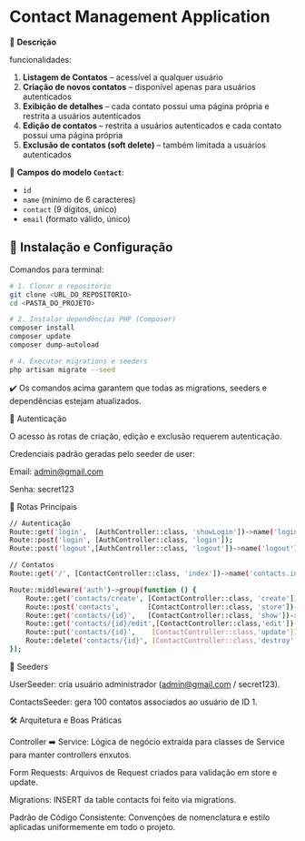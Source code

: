 # Contact Management Application

🎯 **Descrição**

funcionalidades:

1. **Listagem de Contatos** – acessível a qualquer usuário
2. **Criação de novos contatos** – disponível apenas para usuários autenticados
3. **Exibição de detalhes** – cada contato possui uma página própria e  restrita a usuários autenticados
4. **Edição de contatos** – restrita a usuários autenticados e cada contato possui uma página própria
5. **Exclusão de contatos (soft delete)** – também limitada a usuários autenticados

📌 **Campos do modelo `Contact`**:
- `id`
- `name` (mínimo de 6 caracteres)
- `contact` (9 dígitos, único)
- `email` (formato válido, único)


## 🚀 Instalação e Configuração

Comandos para terminal:

```bash
# 1. Clonar o repositório
git clone <URL_DO_REPOSITORIO>
cd <PASTA_DO_PROJETO>

# 2. Instalar dependências PHP (Composer)
composer install
composer update
composer dump-autoload

# 4. Executar migrations e seeders
php artisan migrate --seed


```
✔️ Os comandos acima garantem que todas as migrations, seeders e dependências estejam atualizados.

🔐 Autenticação

O acesso às rotas de criação, edição e exclusão requerem autenticação.

Credenciais padrão geradas pelo seeder de user:

Email: admin@gmail.com

Senha: secret123

📑 Rotas Principais

```bash
// Autenticação
Route::get('login',  [AuthController::class, 'showLogin'])->name('login');
Route::post('login', [AuthController::class, 'login']);
Route::post('logout',[AuthController::class, 'logout'])->name('logout');

// Contatos
Route::get('/', [ContactController::class, 'index'])->name('contacts.index');

Route::middleware('auth')->group(function () {
    Route::get('contacts/create', [ContactController::class, 'create'])->name('contacts.create');
    Route::post('contacts',       [ContactController::class, 'store'])->name('contacts.store');
    Route::get('contacts/{id}',   [ContactController::class, 'show'])->name('contacts.show');
    Route::get('contacts/{id}/edit',[ContactController::class,'edit'])->name('contacts.edit');
    Route::put('contacts/{id}',    [ContactController::class,'update'])->name('contacts.update');
    Route::delete('contacts/{id}', [ContactController::class,'destroy'])->name('contacts.destroy');
});
```

🌱 Seeders

UserSeeder: cria usuário administrador (admin@gmail.com / secret123).

ContactsSeeder: gera 100 contatos associados ao usuário de ID 1.

🛠️ Arquitetura e Boas Práticas

Controller ➡️ Service: Lógica de negócio extraída para classes de Service para manter controllers enxutos.

Form Requests: Arquivos de Request criados para validação em store e update.

Migrations: INSERT da table contacts foi feito via migrations.

Padrão de Código Consistente: Convenções de nomenclatura e estilo aplicadas uniformemente em todo o projeto.



